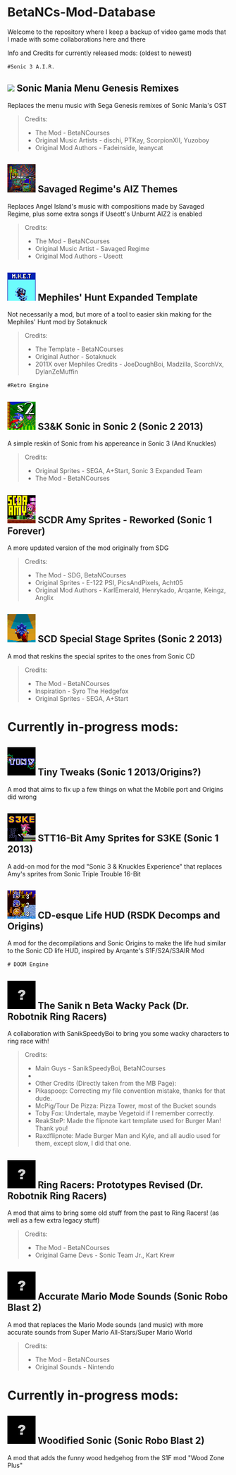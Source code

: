# BetaNCs-Mod-Database
Welcome to the repository where I keep a backup of video game mods that I made with some collaborations here and there

Info and Credits for currently released mods: (oldest to newest)
	
	#Sonic 3 A.I.R.
	
## <img height="64" src="https://raw.githubusercontent.com/BetaNCourses/BetaNCs-Mod-Database/refs/heads/main/repo-assets/sonicmaniamenugenesisicon.png"> Sonic Mania Menu Genesis Remixes
Replaces the menu music with Sega Genesis remixes of Sonic Mania's OST

>Credits:
>* The Mod - BetaNCourses
>* Original Music Artists - dischi, PTKay, ScorpionXII, Yuzoboy
>* Original Mod Authors - Fadeinside, leanycat

## <img height="64" src="https://raw.githubusercontent.com/BetaNCourses/BetaNCs-Mod-Database/refs/heads/main/repo-assets/savagedregimeaizicon.png"> Savaged Regime's AIZ Themes
Replaces Angel Island's music with compositions made by Savaged Regime, plus some extra songs if Useott's Unburnt AIZ2 is enabled

>Credits:
>* The Mod - BetaNCourses
>* Original Music Artist - Savaged Regime
>* Original Mod Authors - Useott

## <img height="64" src="https://raw.githubusercontent.com/BetaNCourses/BetaNCs-Mod-Database/refs/heads/main/repo-assets/mheticon.png"> Mephiles' Hunt Expanded Template
Not necessarily a mod, but more of a tool to easier skin making for the Mephiles' Hunt mod by Sotaknuck

>Credits:
>* The Template - BetaNCourses
>* Original Author - Sotaknuck
>* 2011X over Mephiles Credits - JoeDoughBoi, Madzilla, ScorchVx, DylanZeMuffin

	#Retro Engine
	
## <img height="64" src="https://raw.githubusercontent.com/BetaNCourses/BetaNCs-Mod-Database/refs/heads/main/repo-assets/s3ksonicinsonic2icon.png"> S3&K Sonic in Sonic 2 (Sonic 2 2013)
A simple reskin of Sonic from his appereance in Sonic 3 (And Knuckles)

>Credits:
>* Original Sprites - SEGA, A+Start, Sonic 3 Expanded Team
>* The Mod - BetaNCourses

## <img height="64" src="https://raw.githubusercontent.com/BetaNCourses/BetaNCs-Mod-Database/refs/heads/main/repo-assets/scdramyreworkedicon.png"> SCDR Amy Sprites - Reworked (Sonic 1 Forever)
A more updated version of the mod originally from SDG

>Credits:
>* The Mod - SDG, BetaNCourses
>* Original Sprites - E-122 PSI, PicsAndPixels, Acht05
>* Original Mod Authors - KarlEmerald, Henrykado, Arqante, Keingz, Anglix

## <img height="64" src="https://raw.githubusercontent.com/BetaNCourses/BetaNCs-Mod-Database/refs/heads/main/repo-assets/scdspecialstagespritesicon.png"> SCD Special Stage Sprites (Sonic 2 2013)
A mod that reskins the special sprites to the ones from Sonic CD

>Credits:
>* The Mod - BetaNCourses
>* Inspiration - Syro The Hedgefox
>* Original Sprites - SEGA, A+Start

# Currently in-progress mods:

## <img height="64" src="https://raw.githubusercontent.com/BetaNCourses/BetaNCs-Mod-Database/refs/heads/main/repo-assets/tinytweakss1icon.png"> Tiny Tweaks (Sonic 1 2013/Origins?)
A mod that aims to fix up a few things on what the Mobile port and Origins did wrong

## <img height="64" src="https://raw.githubusercontent.com/BetaNCourses/BetaNCs-Mod-Database/refs/heads/main/repo-assets/stt16amyfors3keicon.png"> STT16-Bit Amy Sprites for S3KE (Sonic 1 2013)
A add-on mod for the mod "Sonic 3 & Knuckles Experience" that replaces Amy's sprites from Sonic Triple Trouble 16-Bit

## <img height="64" src="https://raw.githubusercontent.com/BetaNCourses/BetaNCs-Mod-Database/refs/heads/main/repo-assets/cdesquelifehudicon.png"> CD-esque Life HUD (RSDK Decomps and Origins)
A mod for the decompilations and Sonic Origins to make the life hud similar to the Sonic CD life HUD, inspired by Arqante's S1F/S2A/S3AIR Mod

	# DOOM Engine

## <img height="64" src="https://raw.githubusercontent.com/BetaNCourses/BetaNCs-Mod-Database/refs/heads/main/repo-assets/missingicon.png"> The Sanik n Beta Wacky Pack (Dr. Robotnik Ring Racers)
A collaboration with SanikSpeedyBoi to bring you some wacky characters to ring race with!

>Credits:
>* Main Guys - SanikSpeedyBoi, BetaNCourses
>*
>* Other Credits (Directly taken from the MB Page):
>* Pikaspoop: Correcting my file convention mistake, thanks for that dude.
>* McPig/Tour De Pizza: Pizza Tower, most of the Bucket sounds
>* Toby Fox: Undertale, maybe Vegetoid if I remember correctly.
>* ReakSteP: Made the flipnote kart template used for Burger Man! Thank you!
>* Raxdflipnote: Made Burger Man and Kyle, and all audio used for them, except slow, I did that one.

## <img height="64" src="https://raw.githubusercontent.com/BetaNCourses/BetaNCs-Mod-Database/refs/heads/main/repo-assets/missingicon.png"> Ring Racers: Prototypes Revised (Dr. Robotnik Ring Racers)
A mod that aims to bring some old stuff from the past to Ring Racers! (as well as a few extra legacy stuff)

>Credits:
>* The Mod - BetaNCourses
>* Original Game Devs - Sonic Team Jr., Kart Krew

## <img height="64" src="https://raw.githubusercontent.com/BetaNCourses/BetaNCs-Mod-Database/refs/heads/main/repo-assets/missingicon.png"> Accurate Mario Mode Sounds (Sonic Robo Blast 2)
A mod that replaces the Mario Mode sounds (and music) with more accurate sounds from Super Mario All-Stars/Super Mario World

>Credits:
>* The Mod - BetaNCourses
>* Original Sounds - Nintendo

# Currently in-progress mods:

## <img height="64" src="https://raw.githubusercontent.com/BetaNCourses/BetaNCs-Mod-Database/refs/heads/main/repo-assets/missingicon.png"> Woodified Sonic (Sonic Robo Blast 2)
A mod that adds the funny wood hedgehog from the S1F mod "Wood Zone Plus"